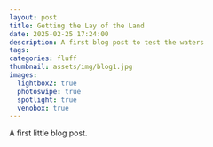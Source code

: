```yaml
---
layout: post
title: Getting the Lay of the Land
date: 2025-02-25 17:24:00
description: A first blog post to test the waters
tags:
categories: fluff
thumbnail: assets/img/blog1.jpg
images:
  lightbox2: true
  photoswipe: true
  spotlight: true
  venobox: true
---
```


A first little blog post.

